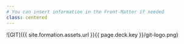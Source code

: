 ```yaml
---
# You can insert information in the Front-Matter if needed
class: centered
---
```

![GIT]({{ site.formation.assets.url }}{{ page.deck.key }}/git-logo.png)
